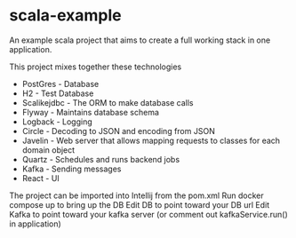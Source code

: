 # scala-example

An example scala project that aims to create a full working stack in one application.

This project mixes together these technologies

* PostGres - Database
* H2 - Test Database
* Scalikejdbc - The ORM to make database calls
* Flyway - Maintains database schema
* Logback - Logging
* Circle - Decoding to JSON and encoding from JSON
* Javelin - Web server that allows mapping requests to classes for each domain object
* Quartz - Schedules and runs backend jobs
* Kafka - Sending messages
* React - UI

The project can be imported into Intellij from the pom.xml
Run docker compose up to bring up the DB
Edit DB to point toward your DB url
Edit Kafka to point toward your kafka server (or comment out kafkaService.run() in application)




